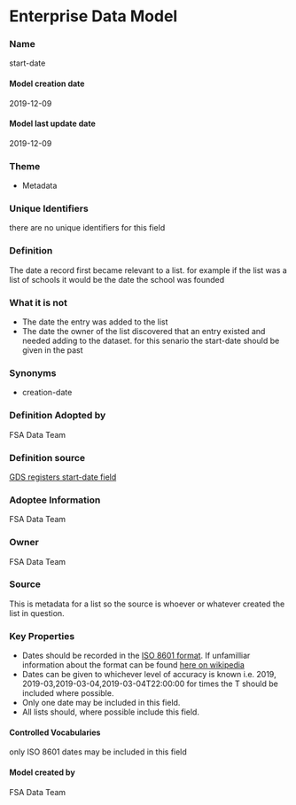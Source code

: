 # Enterprise Data Model
### Name
start-date
#### Model creation date
2019-12-09
#### Model last update date
2019-12-09
### Theme
*   Metadata

### Unique Identifiers
there are no unique identifiers for this field
### Definition
The date a record first became relevant to a list. for example if the list was a list of schools it would be the date the school was founded
### What it is not
*   The date the entry was added to the list
*   The date the owner of the list discovered that an entry existed and needed adding to the dataset. for this senario the start-date should be given in the past

### Synonyms
*   creation-date

### Definition Adopted by
FSA Data Team
### Definition source
[GDS registers start-date field](https://field.register.gov.uk/records/start-date)
### Adoptee Information
FSA Data Team
### Owner
FSA Data Team
### Source
This is metadata for a list so the source is whoever or whatever created the list in question.
### Key Properties
*   Dates should be recorded in the [ISO 8601 format](https://www.iso.org/iso-8601-date-and-time-format.html). If unfamilliar information about the format can be found [here on wikipedia](https://en.wikipedia.org/wiki/ISO_8601)
*   Dates can be given to whichever level of accuracy is known i.e. 2019, 2019-03,2019-03-04,2019-03-04T22:00:00 for times the T should be included where possible.
*   Only one date may be included in this field.
*   All lists should, where possible include this field.

#### Controlled Vocabularies
only ISO 8601 dates may be included in this field

#### Model created by
FSA Data Team
